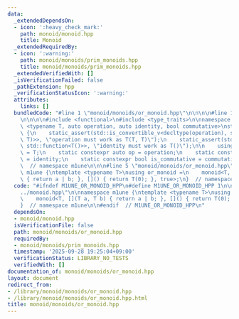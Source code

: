 ```yaml
---
data:
  _extendedDependsOn:
  - icon: ':heavy_check_mark:'
    path: monoid/monoid.hpp
    title: Monoid
  _extendedRequiredBy:
  - icon: ':warning:'
    path: monoid/monoids/prim_monoids.hpp
    title: monoid/monoids/prim_monoids.hpp
  _extendedVerifiedWith: []
  _isVerificationFailed: false
  _pathExtension: hpp
  _verificationStatusIcon: ':warning:'
  attributes:
    links: []
  bundledCode: "#line 1 \"monoid/monoids/or_monoid.hpp\"\n\n\n\n#line 1 \"monoid/monoid.hpp\"\
    \n\n\n\n#include <functional>\n#include <type_traits>\n\nnamespace m1une {\ntemplate\
    \ <typename T, auto operation, auto identity, bool commutative>\nstruct monoid\
    \ {\n    static_assert(std::is_convertible_v<decltype(operation), std::function<T(T,\
    \ T)>>, \"operation must work as T(T, T)\");\n    static_assert(std::is_convertible_v<decltype(identity),\
    \ std::function<T()>>, \"identity must work as T()\");\n\n    using value_type\
    \ = T;\n    static constexpr auto op = operation;\n    static constexpr auto id\
    \ = identity;\n    static constexpr bool is_commutative = commutative;\n};\n}\
    \  // namespace m1une\n\n\n#line 5 \"monoid/monoids/or_monoid.hpp\"\n\nnamespace\
    \ m1une {\ntemplate <typename T>\nusing or_monoid =\n    monoid<T, [](T a, T b)\
    \ { return a | b; }, []() { return T(0); }, true>;\n}  // namespace m1une\n\n\n"
  code: "#ifndef M1UNE_OR_MONOID_HPP\n#define M1UNE_OR_MONOID_HPP 1\n\n#include \"\
    ../monoid.hpp\"\n\nnamespace m1une {\ntemplate <typename T>\nusing or_monoid =\n\
    \    monoid<T, [](T a, T b) { return a | b; }, []() { return T(0); }, true>;\n\
    }  // namespace m1une\n\n#endif  // M1UNE_OR_MONOID_HPP\n"
  dependsOn:
  - monoid/monoid.hpp
  isVerificationFile: false
  path: monoid/monoids/or_monoid.hpp
  requiredBy:
  - monoid/monoids/prim_monoids.hpp
  timestamp: '2025-09-28 19:25:04+09:00'
  verificationStatus: LIBRARY_NO_TESTS
  verifiedWith: []
documentation_of: monoid/monoids/or_monoid.hpp
layout: document
redirect_from:
- /library/monoid/monoids/or_monoid.hpp
- /library/monoid/monoids/or_monoid.hpp.html
title: monoid/monoids/or_monoid.hpp
---
```


